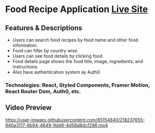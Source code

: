 # Food Recipe Application [Live Site](https://food-recipe-by-rakibul.netlify.app)
## Features & Descriptions
* Users can search food recipes by food name and other food information.
* Food can filter by country wise.
* Users can see food details by clicking food.
* Food details page shows the food title, image, ingredients, and instructions.
* Also have authentication system ay Auth0
### Technologies: React, Styled Components, Framer Motion, React Router Dom, Auth0, etc.

## Video Preview


https://user-images.githubusercontent.com/85154840/218237655-940a3117-8b94-4849-9dd6-4d58d8dcf298.mp4

